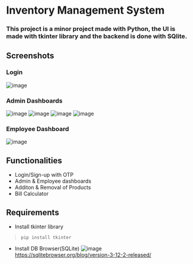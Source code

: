 # Inventory Management System
### This project is a minor project made with Python, the UI is made with tkinter library and the backend is done with SQlite.
## Screenshots
### Login
![image](https://user-images.githubusercontent.com/95579213/194233421-4464eb46-ea10-4f37-8b15-40dfcdbc6ddc.png)
### Admin Dashboards
![image](https://user-images.githubusercontent.com/95579213/194233924-ff41f645-8bd9-4e37-a903-2daef522199a.png)
![image](https://user-images.githubusercontent.com/95579213/194234554-62c47a90-24d9-47be-ae2a-3519c80d7854.png)
![image](https://user-images.githubusercontent.com/95579213/194234745-112edabb-c879-46da-8d2c-7e096e22ce75.png)
![image](https://user-images.githubusercontent.com/95579213/194234995-c5af22c4-659b-4714-a0b6-c55319f3da5d.png)
### Employee Dashboard
![image](https://user-images.githubusercontent.com/95579213/194235522-e7816e29-c214-4ee4-98f2-b0b82e2bdc6b.png)

## Functionalities
* Login/Sign-up with OTP
* Admin & Employee dashboards
* Additon & Removal of Products
* Bill Calculator
## Requirements
* Install tkinter library
> `pip install tkinter`
* Install DB Browser(SQLite)
![image](https://user-images.githubusercontent.com/95579213/194232149-b0a16a4f-0e39-4cd1-8edc-53923448767d.png)
https://sqlitebrowser.org/blog/version-3-12-2-released/
